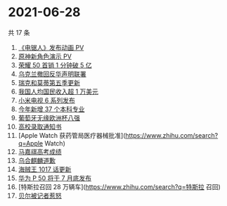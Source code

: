# 2021-06-28

共 17 条

<!-- BEGIN ZHIHUSEARCH -->
<!-- 最后更新时间 Mon Jun 28 2021 21:16:05 GMT+0800 (China Standard Time) -->
1. [《电锯人》发布动画 PV  ](https://www.zhihu.com/search?q=电锯人)
1. [原神新角色演示 PV](https://www.zhihu.com/search?q=原神)
1. [荣耀 50 首销 1 分钟破 5 亿](https://www.zhihu.com/search?q=荣耀50)
1. [乌克兰撤回反华声明联署](https://www.zhihu.com/search?q=乌克兰)
1. [瑞克和莫蒂第五季更新](https://www.zhihu.com/search?q=瑞克和莫蒂)
1. [我国人均国民收入超 1 万美元](https://www.zhihu.com/search?q=人均国民收入)
1. [小米电视 6 系列发布](https://www.zhihu.com/search?q=小米电视)
1. [今年新增 37 个本科专业](https://www.zhihu.com/search?q=新专业)
1. [葡萄牙无缘欧洲杯八强](https://www.zhihu.com/search?q=葡萄牙队)
1. [高校录取通知书](https://www.zhihu.com/search?q=高校录取通知书)
1. [Apple Watch 获药管局医疗器械批准](https://www.zhihu.com/search?q=Apple Watch)
1. [马嘉祺高考成绩](https://www.zhihu.com/search?q=马嘉祺高考)
1. [乌合麒麟道歉](https://www.zhihu.com/search?q=乌合麒麟)
1. [海贼王 1017 话更新](https://www.zhihu.com/search?q=海贼王)
1. [华为 P 50 将于 7 月底发布](https://www.zhihu.com/search?q=华为p50)
1. [特斯拉召回 28 万辆车](https://www.zhihu.com/search?q=特斯拉 召回)
1. [贝尔被记者惹怒](https://www.zhihu.com/search?q=贝尔)
<!-- END ZHIHUSEARCH -->
